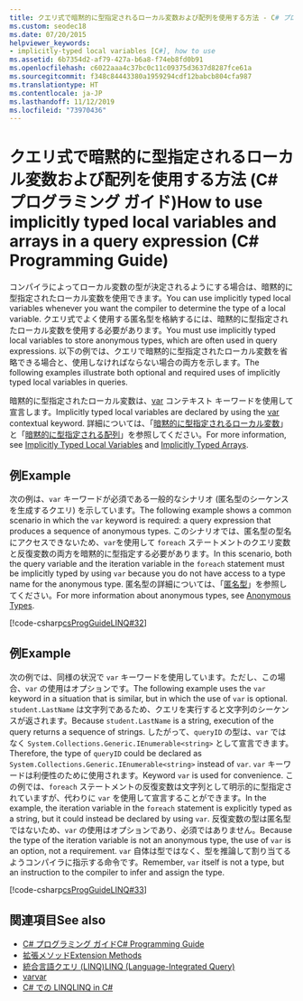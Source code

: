 ```yaml
---
title: クエリ式で暗黙的に型指定されるローカル変数および配列を使用する方法 - C# プログラミング ガイド
ms.custom: seodec18
ms.date: 07/20/2015
helpviewer_keywords:
- implicitly-typed local variables [C#], how to use
ms.assetid: 6b7354d2-af79-427a-b6a8-f74eb8fd0b91
ms.openlocfilehash: c6022aaa4c37bc0c11c09375d3637d8287fce61a
ms.sourcegitcommit: f348c84443380a1959294cdf12babcb804cfa987
ms.translationtype: HT
ms.contentlocale: ja-JP
ms.lasthandoff: 11/12/2019
ms.locfileid: "73970436"
---
```

# <a name="how-to-use-implicitly-typed-local-variables-and-arrays-in-a-query-expression-c-programming-guide"></a><span data-ttu-id="30ab2-102">クエリ式で暗黙的に型指定されるローカル変数および配列を使用する方法 (C# プログラミング ガイド)</span><span class="sxs-lookup"><span data-stu-id="30ab2-102">How to use implicitly typed local variables and arrays in a query expression (C# Programming Guide)</span></span>
<span data-ttu-id="30ab2-103">コンパイラによってローカル変数の型が決定されるようにする場合は、暗黙的に型指定されたローカル変数を使用できます。</span><span class="sxs-lookup"><span data-stu-id="30ab2-103">You can use implicitly typed local variables whenever you want the compiler to determine the type of a local variable.</span></span> <span data-ttu-id="30ab2-104">クエリ式でよく使用する匿名型を格納するには、暗黙的に型指定されたローカル変数を使用する必要があります。</span><span class="sxs-lookup"><span data-stu-id="30ab2-104">You must use implicitly typed local variables to store anonymous types, which are often used in query expressions.</span></span> <span data-ttu-id="30ab2-105">以下の例では、クエリで暗黙的に型指定されたローカル変数を省略できる場合と、使用しなければならない場合の両方を示します。</span><span class="sxs-lookup"><span data-stu-id="30ab2-105">The following examples illustrate both optional and required uses of implicitly typed local variables in queries.</span></span>  
  
 <span data-ttu-id="30ab2-106">暗黙的に型指定されたローカル変数は、[var](../../language-reference/keywords/var.md) コンテキスト キーワードを使用して宣言します。</span><span class="sxs-lookup"><span data-stu-id="30ab2-106">Implicitly typed local variables are declared by using the [var](../../language-reference/keywords/var.md) contextual keyword.</span></span> <span data-ttu-id="30ab2-107">詳細については、「[暗黙的に型指定されるローカル変数](./implicitly-typed-local-variables.md)」と「[暗黙的に型指定される配列](../arrays/implicitly-typed-arrays.md)」を参照してください。</span><span class="sxs-lookup"><span data-stu-id="30ab2-107">For more information, see [Implicitly Typed Local Variables](./implicitly-typed-local-variables.md) and [Implicitly Typed Arrays](../arrays/implicitly-typed-arrays.md).</span></span>  
  
## <a name="example"></a><span data-ttu-id="30ab2-108">例</span><span class="sxs-lookup"><span data-stu-id="30ab2-108">Example</span></span>  
 <span data-ttu-id="30ab2-109">次の例は、`var` キーワードが必須である一般的なシナリオ (匿名型のシーケンスを生成するクエリ) を示しています。</span><span class="sxs-lookup"><span data-stu-id="30ab2-109">The following example shows a common scenario in which the `var` keyword is required: a query expression that produces a sequence of anonymous types.</span></span> <span data-ttu-id="30ab2-110">このシナリオでは、匿名型の型名にアクセスできないため、`var`を使用して `foreach` ステートメントのクエリ変数と反復変数の両方を暗黙的に型指定する必要があります。</span><span class="sxs-lookup"><span data-stu-id="30ab2-110">In this scenario, both the query variable and the iteration variable in the `foreach` statement must be implicitly typed by using `var` because you do not have access to a type name for the anonymous type.</span></span> <span data-ttu-id="30ab2-111">匿名型の詳細については、「[匿名型](./anonymous-types.md)」を参照してください。</span><span class="sxs-lookup"><span data-stu-id="30ab2-111">For more information about anonymous types, see [Anonymous Types](./anonymous-types.md).</span></span>  
  
 [!code-csharp[csProgGuideLINQ#32](~/samples/snippets/csharp/VS_Snippets_VBCSharp/csProgGuideLINQ/CS/csRef30LangFeatures_2.cs#32)]  
  
## <a name="example"></a><span data-ttu-id="30ab2-112">例</span><span class="sxs-lookup"><span data-stu-id="30ab2-112">Example</span></span>  
 <span data-ttu-id="30ab2-113">次の例では、同様の状況で `var` キーワードを使用しています。ただし、この場合、`var` の使用はオプションです。</span><span class="sxs-lookup"><span data-stu-id="30ab2-113">The following example uses the `var` keyword in a situation that is similar, but in which the use of `var` is optional.</span></span> <span data-ttu-id="30ab2-114">`student.LastName` は文字列であるため、クエリを実行すると文字列のシーケンスが返されます。</span><span class="sxs-lookup"><span data-stu-id="30ab2-114">Because `student.LastName` is a string, execution of the query returns a sequence of strings.</span></span> <span data-ttu-id="30ab2-115">したがって、`queryID` の型は、`var` ではなく `System.Collections.Generic.IEnumerable<string>` として宣言できます。</span><span class="sxs-lookup"><span data-stu-id="30ab2-115">Therefore, the type of `queryID` could be declared as `System.Collections.Generic.IEnumerable<string>` instead of `var`.</span></span> <span data-ttu-id="30ab2-116">`var` キーワードは利便性のために使用されます。</span><span class="sxs-lookup"><span data-stu-id="30ab2-116">Keyword `var` is used for convenience.</span></span> <span data-ttu-id="30ab2-117">この例では、`foreach` ステートメントの反復変数は文字列として明示的に型指定されていますが、代わりに `var` を使用して宣言することができます。</span><span class="sxs-lookup"><span data-stu-id="30ab2-117">In the example, the iteration variable in the `foreach` statement is explicitly typed as a string, but it could instead be declared by using `var`.</span></span> <span data-ttu-id="30ab2-118">反復変数の型は匿名型ではないため、`var` の使用はオプションであり、必須ではありません。</span><span class="sxs-lookup"><span data-stu-id="30ab2-118">Because the type of the iteration variable is not an anonymous type, the use of `var` is an option, not a requirement.</span></span> <span data-ttu-id="30ab2-119">`var` 自体は型ではなく、型を推論して割り当てるようコンパイラに指示する命令です。</span><span class="sxs-lookup"><span data-stu-id="30ab2-119">Remember, `var` itself is not a type, but an instruction to the compiler to infer and assign the type.</span></span>  
  
 [!code-csharp[csProgGuideLINQ#33](~/samples/snippets/csharp/VS_Snippets_VBCSharp/csProgGuideLINQ/CS/csRef30LangFeatures_2.cs#33)]  
  
## <a name="see-also"></a><span data-ttu-id="30ab2-120">関連項目</span><span class="sxs-lookup"><span data-stu-id="30ab2-120">See also</span></span>

- [<span data-ttu-id="30ab2-121">C# プログラミング ガイド</span><span class="sxs-lookup"><span data-stu-id="30ab2-121">C# Programming Guide</span></span>](../index.md)
- [<span data-ttu-id="30ab2-122">拡張メソッド</span><span class="sxs-lookup"><span data-stu-id="30ab2-122">Extension Methods</span></span>](./extension-methods.md)
- [<span data-ttu-id="30ab2-123">統合言語クエリ (LINQ)</span><span class="sxs-lookup"><span data-stu-id="30ab2-123">LINQ (Language-Integrated Query)</span></span>](../../linq/index.md)
- [<span data-ttu-id="30ab2-124">var</span><span class="sxs-lookup"><span data-stu-id="30ab2-124">var</span></span>](../../language-reference/keywords/var.md)
- [<span data-ttu-id="30ab2-125">C# での LINQ</span><span class="sxs-lookup"><span data-stu-id="30ab2-125">LINQ in C#</span></span>](../../linq/index.md)
